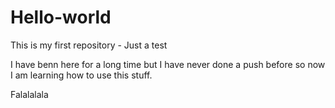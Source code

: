 # Hello-world
This is my first repository - Just a test

I have benn here for a long time but I have never done a push before so now I am learning how to use this stuff.


Falalalala
